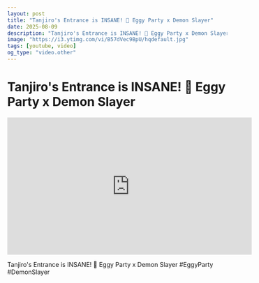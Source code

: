 ```yaml
---
layout: post
title: "Tanjiro's Entrance is INSANE! 🤯 Eggy Party x Demon Slayer"
date: 2025-08-09
description: "Tanjiro's Entrance is INSANE! 🤯 Eggy Party x Demon Slayer #EggyParty #DemonSlayer"
image: "https://i3.ytimg.com/vi/B57dVec9BpU/hqdefault.jpg"
tags: [youtube, video]
og_type: "video.other"
---
```


<script type="application/ld+json">
{
  "@context": "http://schema.org",
  "@type": "VideoObject",
  "name": "Tanjiro's Entrance is INSANE! \ud83e\udd2f Eggy Party x Demon Slayer",
  "description": "Tanjiro's Entrance is INSANE! \ud83e\udd2f Eggy Party x Demon Slayer #EggyParty #DemonSlayer",
  "thumbnailUrl": "https://i3.ytimg.com/vi/B57dVec9BpU/hqdefault.jpg",
  "uploadDate": "2025-08-09T17:00:23",
  "embedUrl": "https://www.youtube.com/embed/B57dVec9BpU",
  "publisher": {
    "@type": "Person",
    "name": "Celo Zaga"
  },
  "mainEntityOfPage": {
    "@type": "WebPage",
    "@id": "https://celozaga.github.io/2025/08/09/tanjiro's-entrance-is-insane!-\ud83e\udd2f-eggy-party-x-demon-slayer-B57dVec9BpU.html"
  },
  "duration": "PT0M0S"
}
</script>

<script type="application/ld+json">
{
  "@context": "http://schema.org",
  "@type": "BlogPosting",
  "headline": "Tanjiro's Entrance is INSANE! \ud83e\udd2f Eggy Party x Demon Slayer",
  "image": "https://i3.ytimg.com/vi/B57dVec9BpU/hqdefault.jpg",
  "publisher": {
    "@type": "Person",
    "name": "Celo Zaga"
  },
  "url": "https://celozaga.github.io/2025/08/09/tanjiro's-entrance-is-insane!-\ud83e\udd2f-eggy-party-x-demon-slayer-B57dVec9BpU.html",
  "datePublished": "2025-08-09T17:00:23",
  "dateCreated": "2025-08-09T17:00:23",
  "dateModified": "2025-08-09T17:00:23",
  "description": "Tanjiro's Entrance is INSANE! \ud83e\udd2f Eggy Party x Demon Slayer #EggyParty #DemonSlayer",
  "author": {
    "@type": "Person",
    "name": "Celo Zaga"
  },
  "mainEntityOfPage": {
    "@type": "WebPage",
    "@id": "https://celozaga.github.io/2025/08/09/tanjiro's-entrance-is-insane!-\ud83e\udd2f-eggy-party-x-demon-slayer-B57dVec9BpU.html"
  }
}
</script>

<h1 class="youtube-post-title">Tanjiro's Entrance is INSANE! 🤯 Eggy Party x Demon Slayer</h1>

<iframe width="560" height="315" src="https://www.youtube.com/embed/B57dVec9BpU" class="youtube-post-embed" frameborder="0" allowfullscreen></iframe>

<p class="youtube-post-description">Tanjiro's Entrance is INSANE! 🤯 Eggy Party x Demon Slayer #EggyParty #DemonSlayer</p>
